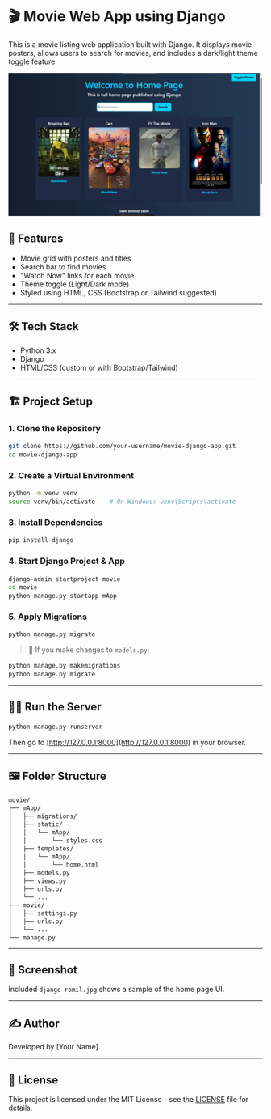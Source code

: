 # 🎬 Movie Web App using Django

This is a movie listing web application built with Django. It displays movie posters, allows users to search for movies, and includes a dark/light theme toggle feature.

![Home Page Screenshot](./django-romil.jpg)

## 🚀 Features

- Movie grid with posters and titles
- Search bar to find movies
- "Watch Now" links for each movie
- Theme toggle (Light/Dark mode)
- Styled using HTML, CSS (Bootstrap or Tailwind suggested)

---

## 🛠️ Tech Stack

- Python 3.x
- Django
- HTML/CSS (custom or with Bootstrap/Tailwind)

---

## 🏗️ Project Setup

### 1. Clone the Repository

```bash
git clone https://github.com/your-username/movie-django-app.git
cd movie-django-app
```

### 2. Create a Virtual Environment

```bash
python -m venv venv
source venv/bin/activate    # On Windows: venv\Scripts\activate
```

### 3. Install Dependencies

```bash
pip install django
```

### 4. Start Django Project & App

```bash
django-admin startproject movie
cd movie
python manage.py startapp mApp
```

### 5. Apply Migrations

```bash
python manage.py migrate
```

> 📌 If you make changes to `models.py`:
```bash
python manage.py makemigrations
python manage.py migrate
```

---

## 👨‍💻 Run the Server

```bash
python manage.py runserver
```

Then go to [http://127.0.0.1:8000](http://127.0.0.1:8000) in your browser.

---

## 🖼️ Folder Structure

```
movie/
├── mApp/
│   ├── migrations/
│   ├── static/
│   │   └── mApp/
│   │       └── styles.css
│   ├── templates/
│   │   └── mApp/
│   │       └── home.html
│   ├── models.py
│   ├── views.py
│   ├── urls.py
│   └── ...
├── movie/
│   ├── settings.py
│   ├── urls.py
│   └── ...
└── manage.py
```

---

## 📸 Screenshot

Included `django-romil.jpg` shows a sample of the home page UI.

---

## ✍️ Author

Developed by [Your Name].

---

## 📄 License

This project is licensed under the MIT License - see the [LICENSE](LICENSE) file for details.
